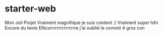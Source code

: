 # starter-web
Mon Joli Projet
Vraiment magnifique je suis content :)
Vraiment super hihi
Encore du texte
ENcorrrrrrrrrrrrrrre
j'ai oublié le commit 4 gros con
